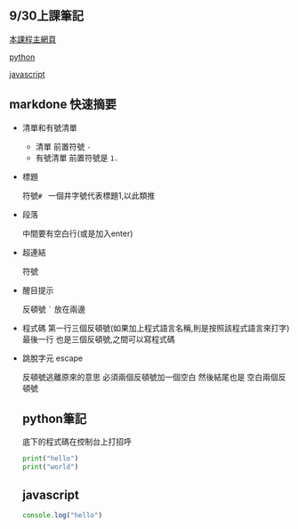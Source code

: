 ## 9/30上課筆記

[本課程主網頁](https://elearning.nkust.edu.tw/moocs/#/learning/10110583)

[python](#python筆記)

[javascript](#javascript)


## markdone 快速摘要

- 清單和有號清單

  - 清單 前置符號 `- `
  - 有號清單 前置符號是 `1. `
   
- 標題
  
  符號`# ` 一個井字號代表標題1,以此類推

- 段落

  中間要有空白行(或是加入enter)

- 超連結

  符號

- 醒目提示

  反頓號 `` ` `` 放在兩邊
- 程式碼
  第一行三個反頓號(如果加上程式語言名稱,則是按照該程式語言來打字) 最後一行 也是三個反頓號,之間可以寫程式碼
- 跳脫字元 escape

  反頓號逃離原來的意思 必須兩個反頓號加一個空白 然後結尾也是 空白兩個反頓號


  ## python筆記

  底下的程式碼在控制台上打招呼
  ```python
  print("hello")
  print("world")
  ```

  ## javascript
  ```javascript
  console.log("hello")
  ```


  
